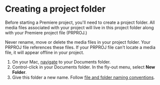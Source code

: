 # Creating a project folder

Before starting a Premiere project, you'll need to create a project folder. All media files associated with your project will live in this project folder along with your Premiere project file (PRPROJ.)

Never rename, move or delete the media files in your project folder. Your PRPROJ file references these files. If your PRPROJ file can't locate a media file, it will appear offline in your project.

1. On your Mac, [navigate](https://jjloomis.gitbooks.io/file-and-folder-management/content/navigating-folder-tree.html) to your Documents folder.
2. Control-click in your Documents folder. In the fly-out menu, select **New Folder**.
3. Give this folder a new name. Follow [file and folder naming conventions](https://jjloomis.gitbooks.io/file-and-folder-management/content/file-and-folder-naming-conventions.html).
